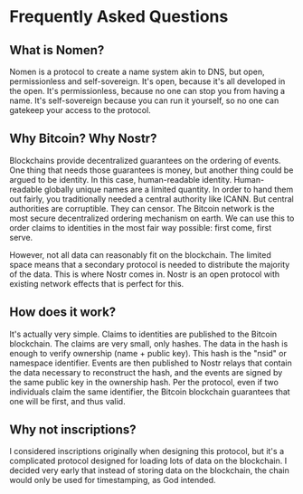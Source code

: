 # Frequently Asked Questions

## What is Nomen?

Nomen is a protocol to create a name system akin to DNS, but open, permissionless and self-sovereign. It's open, because it's all developed in the open. It's permissionless, because no one can stop you from having a name. It's self-sovereign because you can run it yourself, so no one can gatekeep your access to the protocol.

## Why Bitcoin? Why Nostr?

Blockchains provide decentralized guarantees on the ordering of events. One thing that needs those guarantees is money, but another thing could be argued to be identity. In this case, human-readable identity. Human-readable globally unique names are a limited quantity. In order to hand them out fairly, you traditionally needed a central authority like ICANN. But central authorities are corruptible. They can censor. The Bitcoin network is the most secure decentralized ordering mechanism on earth. We can use this to order claims to identities in the most fair way possible: first come, first serve.

However, not all data can reasonably fit on the blockchain. The limited space means that a secondary protocol is needed to distribute the majority of the data. This is where Nostr comes in. Nostr is an open protocol with existing network effects that is perfect for this.

## How does it work?

It's actually very simple. Claims to identities are published to the Bitcoin blockchain. The claims are very small, only hashes. The data in the hash is enough to verify ownership (name + public key). This hash is the "nsid" or namespace identifier. Events are then published to Nostr relays that contain the data necessary to reconstruct the hash, and the events are signed by the same public key in the ownership hash. Per the protocol, even if two individuals claim the same identifier, the Bitcoin blockchain guarantees that one will be first, and thus valid.

## Why not inscriptions?

I considered inscriptions originally when designing this protocol, but it's a complicated protocol designed for loading lots of data on the blockchain. I decided very early that instead of storing data on the blockchain, the chain would only be used for timestamping, as God intended.